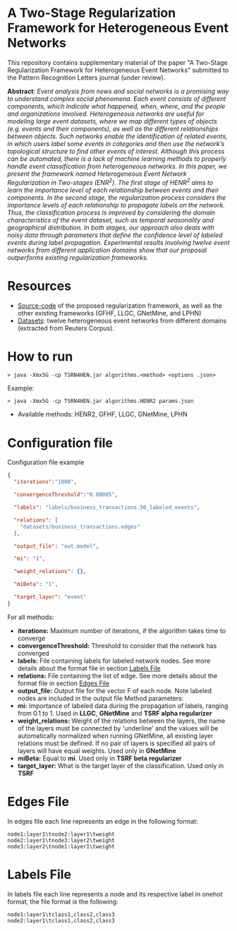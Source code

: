 # A Two-Stage Regularization Framework for Heterogeneous Event Networks

This repository contains supplementary material of the paper "A Two-Stage Regularization Framework for Heterogeneous Event Networks" submitted to the  Pattern Recognition Letters journal (under review).

**Abstract**: *Event analysis from news and social networks is a promising way to understand complex social phenomena. Each event consists of different components, which indicate what happened, when, where, and the people and organizations involved. Heterogeneous networks are useful for modeling large event datasets, where we map different types of objects (e.g. events and their components), as well as the different relationships between objects. Such networks enable the identification of related events, in which users label some events in categories and then use the network’s topological structure to find other events of interest. Although this process can be automated, there is a lack of machine learning methods to properly handle event classification from heterogeneous networks. In this paper, we present the framework named Heterogeneous Event Network Regularization in Two-stages (ENR<sup>2</sup>). The first stage of HENR<sup>2</sup> aims to learn the importance level of each relationship between events and their components. In the second stage, the regularization process considers the importance levels of each relationship to propagate labels on the network. Thus, the classification process is improved by considering the domain characteristics of the event dataset, such as temporal seasonality and geographical distribution. In both stages, our approach also deals with noisy data through parameters that define the confidence level of labeled events during label propagation. Experimental results involving twelve event networks from different application domains show that our proposal outperforms existing regularization frameworks.*

# Resources

- [Source-code](src/) of the proposed regularization framework, as well as the other existing frameworks (GFHF, LLGC, GNetMine, and LPHN)
- [Datasets](datasets/): twelve heterogeneous event networks from different domains (extracted from Reuters Corpus).


# How to run

	> java -Xmx5G -cp TSRN4HEN.jar algorithms.<method> <options .json>

Example:

	> java -Xmx5G -cp TSRN4HEN.jar algorithms.HENR2 params.json

- Available methods: HENR2, GFHF, LLGC, GNetMine, LPHN

# Configuration file
Configuration file example
```json
{
  "iterations":"1000",

  "convergenceThreshold":"0.00005",

  "labels": "labels/business_transactions.50_labeled_events",

  "relations": [
    "datasets/business_transactions.edges"
  ],

  "output_file": "out.model",

  "mi": "1",

  "weight_relations": {},

  "miBeta": "1",

  "target_layer": "event"
}
```
For all methods:
- **iterations:** Maximum number of iterations, if the algorithm takes time to converge
- **convergenceThreshold:** Threshold to consider that the network has converged
- **labels:** File containing labels for labeled network nodes. See more details about the format file in section [Labels File](#labels-file)
- **relations:** File containing the list of edge. See more details about the format file in section [Edges File](#edges-file)
- **output_file:** Output file for the vector F of each node. Note labeled nodes are included in the output file
Method parameters:
- **mi:** Importance of labeled data during the propagation of labels, ranging from 0.1 to 1. Used in **LLGC**, **GNetMine** and **TSRF alpha regularizer**
- **weight_relations:** Weight of the relations between the layers, the name of the layers must be connected by 'underline' and the values will be automatically normalized when running GNetMine, all existing layer relations must be defined. If no pair of layers is specified all pairs of layers will have equal weights. Used only in **GNetMine**
- **miBeta:** Equal to **mi**. Used only in **TSRF beta regularizer**
- **target_layer:** What is the target layer of the classification. Used only in **TSRF**

# Edges File
In edges file each line represents an edge in the following format:
```tsv
node1:layer1\tnode2:layer1\tweight
node2:layer1\tnode3:layer2\tweight
node3:layer2\tnode1:layer1\tweight
```
# Labels File
In labels file each line represents a node and its respective label in onehot format, the file format is the following:
```tsv
node1:layer1\tclass1,class2,class3
node2:layer1\tclass1,class2,class3
```
